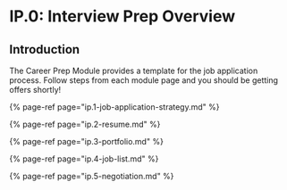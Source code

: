 # IP.0: Interview Prep Overview

## Introduction

The Career Prep Module provides a template for the job application process. Follow steps from each module page and you should be getting offers shortly!

{% page-ref page="ip.1-job-application-strategy.md" %}

{% page-ref page="ip.2-resume.md" %}

{% page-ref page="ip.3-portfolio.md" %}

{% page-ref page="ip.4-job-list.md" %}

{% page-ref page="ip.5-negotiation.md" %}



